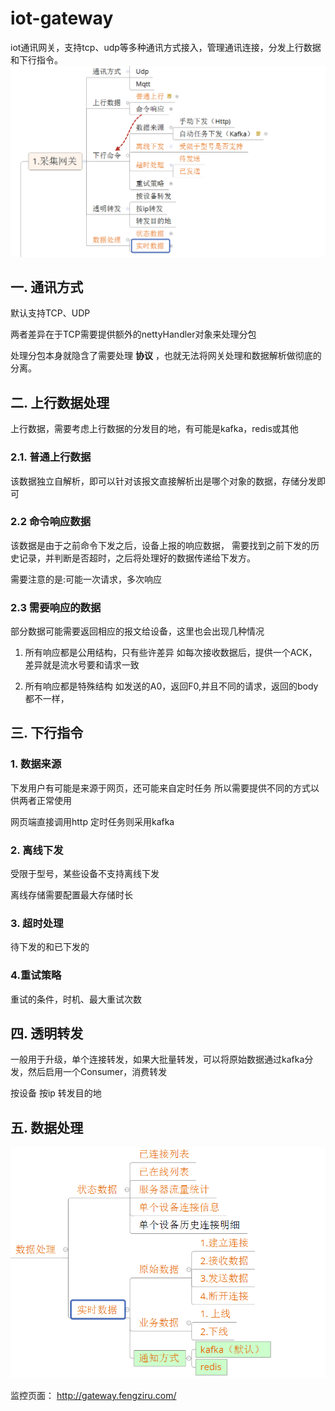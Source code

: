 # iot-gateway
iot通讯网关，支持tcp、udp等多种通讯方式接入，管理通讯连接，分发上行数据和下行指令。
![img.png](img.png)
## 一. 通讯方式
默认支持TCP、UDP

两者差异在于TCP需要提供额外的nettyHandler对象来处理分包

处理分包本身就隐含了需要处理 **协议** ，也就无法将网关处理和数据解析做彻底的分离。

## 二. 上行数据处理
上行数据，需要考虑上行数据的分发目的地，有可能是kafka，redis或其他

### 2.1. 普通上行数据
该数据独立自解析，即可以针对该报文直接解析出是哪个对象的数据，存储分发即可

### 2.2 命令响应数据
该数据是由于之前命令下发之后，设备上报的响应数据，
需要找到之前下发的历史记录，并判断是否超时，之后将处理好的数据传递给下发方。

需要注意的是:可能一次请求，多次响应

### 2.3 需要响应的数据
部分数据可能需要返回相应的报文给设备，这里也会出现几种情况
1. 所有响应都是公用结构，只有些许差异
如每次接收数据后，提供一个ACK，差异就是流水号要和请求一致

2. 所有响应都是特殊结构
如发送的A0，返回F0,并且不同的请求，返回的body都不一样，

## 三. 下行指令
### 1. 数据来源
下发用户有可能是来源于网页，还可能来自定时任务
所以需要提供不同的方式以供两者正常使用

网页端直接调用http
定时任务则采用kafka

### 2. 离线下发
受限于型号，某些设备不支持离线下发

离线存储需要配置最大存储时长

### 3. 超时处理
待下发的和已下发的

### 4.重试策略
重试的条件，时机、最大重试次数

## 四. 透明转发
一般用于升级，单个连接转发，如果大批量转发，可以将原始数据通过kafka分发，然后启用一个Consumer，消费转发

按设备
按ip
转发目的地

## 五. 数据处理
![img_1.png](img_1.png)

监控页面：
http://gateway.fengziru.com/